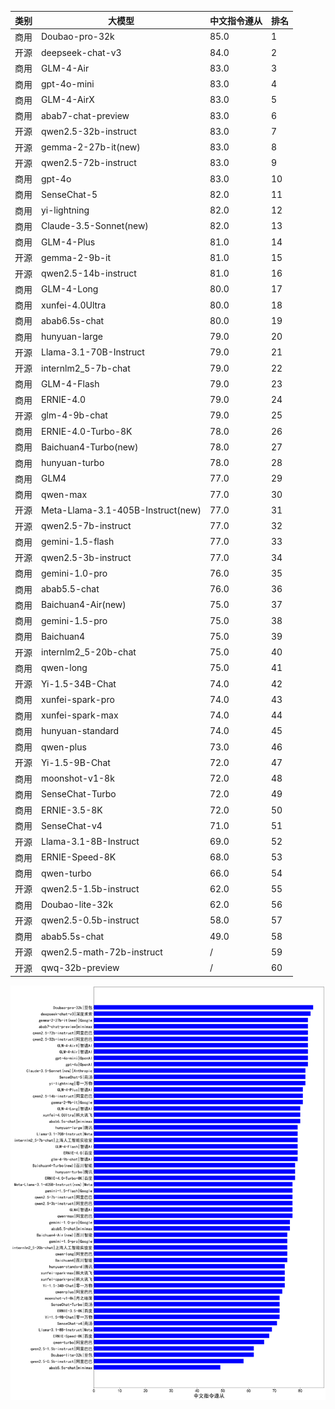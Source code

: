 
| 类别 | 大模型                         | 中文指令遵从 | 排名 |
|-----|------------------------------|---------|----|
|商用|Doubao-pro-32k|85.0|1|
|开源|deepseek-chat-v3|84.0|2|
|商用|GLM-4-Air|83.0|3|
|商用|gpt-4o-mini|83.0|4|
|商用|GLM-4-AirX|83.0|5|
|商用|abab7-chat-preview|83.0|6|
|开源|qwen2.5-32b-instruct|83.0|7|
|开源|gemma-2-27b-it(new)|83.0|8|
|开源|qwen2.5-72b-instruct|83.0|9|
|商用|gpt-4o|83.0|10|
|商用|SenseChat-5|82.0|11|
|商用|yi-lightning|82.0|12|
|商用|Claude-3.5-Sonnet(new)|82.0|13|
|商用|GLM-4-Plus|81.0|14|
|开源|gemma-2-9b-it|81.0|15|
|开源|qwen2.5-14b-instruct|81.0|16|
|商用|GLM-4-Long|80.0|17|
|商用|xunfei-4.0Ultra|80.0|18|
|商用|abab6.5s-chat|80.0|19|
|商用|hunyuan-large|79.0|20|
|开源|Llama-3.1-70B-Instruct|79.0|21|
|开源|internlm2_5-7b-chat|79.0|22|
|商用|GLM-4-Flash|79.0|23|
|商用|ERNIE-4.0|79.0|24|
|开源|glm-4-9b-chat|79.0|25|
|商用|ERNIE-4.0-Turbo-8K|78.0|26|
|商用|Baichuan4-Turbo(new)|78.0|27|
|商用|hunyuan-turbo|78.0|28|
|商用|GLM4|77.0|29|
|商用|qwen-max|77.0|30|
|开源|Meta-Llama-3.1-405B-Instruct(new)|77.0|31|
|开源|qwen2.5-7b-instruct|77.0|32|
|商用|gemini-1.5-flash|77.0|33|
|开源|qwen2.5-3b-instruct|77.0|34|
|商用|gemini-1.0-pro|76.0|35|
|商用|abab5.5-chat|76.0|36|
|商用|Baichuan4-Air(new)|75.0|37|
|商用|gemini-1.5-pro|75.0|38|
|商用|Baichuan4|75.0|39|
|开源|internlm2_5-20b-chat|75.0|40|
|商用|qwen-long|75.0|41|
|开源|Yi-1.5-34B-Chat|74.0|42|
|商用|xunfei-spark-pro|74.0|43|
|商用|xunfei-spark-max|74.0|44|
|商用|hunyuan-standard|74.0|45|
|商用|qwen-plus|73.0|46|
|开源|Yi-1.5-9B-Chat|72.0|47|
|商用|moonshot-v1-8k|72.0|48|
|商用|SenseChat-Turbo|72.0|49|
|商用|ERNIE-3.5-8K|72.0|50|
|商用|SenseChat-v4|71.0|51|
|开源|Llama-3.1-8B-Instruct|69.0|52|
|商用|ERNIE-Speed-8K|68.0|53|
|商用|qwen-turbo|66.0|54|
|开源|qwen2.5-1.5b-instruct|62.0|55|
|商用|Doubao-lite-32k|62.0|56|
|开源|qwen2.5-0.5b-instruct|58.0|57|
|商用|abab5.5s-chat|49.0|58|
|开源|qwen2.5-math-72b-instruct|/|59|
|开源|qwq-32b-preview|/|60|


![lin](../pic/ifrank.png)
